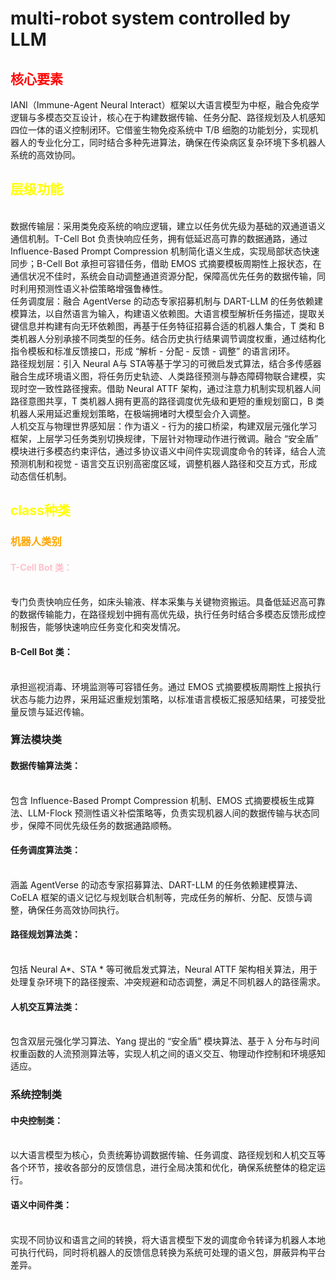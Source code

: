 # multi-robot system controlled by LLM
## <span style="color:#FF0000;">核心要素</span>
IANI（Immune-Agent Neural Interact）框架以大语言模型为中枢，融合免疫学逻辑与多模态交互设计，核心在于构建数据传输、任务分配、路径规划及人机感知四位一体的语义控制闭环。它借鉴生物免疫系统中 T/B 细胞的功能划分，实现机器人的专业化分工，同时结合多种先进算法，确保在传染病区复杂环境下多机器人系统的高效协同。​
<br>
## <span style="color:#FFFF00;">层级功能</span>​
<br>
数据传输层：采用类免疫系统的响应逻辑，建立以任务优先级为基础的双通道语义通信机制。T-Cell Bot 负责快响应任务，拥有低延迟高可靠的数据通路，通过 Influence-Based Prompt Compression 机制简化语义生成，实现局部状态快速同步；B-Cell Bot 承担可容错任务，借助 EMOS 式摘要模板周期性上报状态，在通信状况不佳时，系统会自动调整通道资源分配，保障高优先任务的数据传输，同时利用预测性语义补偿策略增强鲁棒性。​
<br>
任务调度层：融合 AgentVerse 的动态专家招募机制与 DART-LLM 的任务依赖建模算法，以自然语言为输入，构建语义依赖图。大语言模型解析任务描述，提取关键信息并构建有向无环依赖图，再基于任务特征招募合适的机器人集合，T 类和 B 类机器人分别承接不同类型的任务。结合历史执行结果调节调度权重，通过结构化指令模板和标准反馈接口，形成 “解析 - 分配 - 反馈 - 调整” 的语言闭环。​
<br>
路径规划层：引入 Neural A与 STA等基于学习的可微启发式算法，结合多传感器融合生成环境语义图，将任务历史轨迹、人类路径预测与静态障碍物联合建模，实现时空一致性路径搜索。借助 Neural ATTF 架构，通过注意力机制实现机器人间路径意图共享，T 类机器人拥有更高的路径调度优先级和更短的重规划窗口，B 类机器人采用延迟重规划策略，在极端拥堵时大模型会介入调整。​
<br>
人机交互与物理世界感知层：作为语义 - 行为的接口桥梁，构建双层元强化学习框架，上层学习任务类别切换规律，下层针对物理动作进行微调。融合 “安全盾” 模块进行多模态约束评估，通过多协议语义中间件实现调度命令的转译，结合人流预测机制和视觉 - 语言交互识别高密度区域，调整机器人路径和交互方式，形成动态信任机制。​

## <span style="color:#FFFF00;">class种类</span>​

### <span style="color:FFA500;">机器人类别</span>​

#### <span style="color:FFC0CB;">T-Cell Bot 类：</span>
<br>
专门负责快响应任务，如床头输液、样本采集与关键物资搬运。具备低延迟高可靠的数据传输能力，在路径规划中拥有高优先级，执行任务时结合多模态反馈形成控制报告，能够快速响应任务变化和突发情况。​

#### B-Cell Bot 类：
<br>
承担巡视消毒、环境监测等可容错任务。通过 EMOS 式摘要模板周期性上报执行状态与能力边界，采用延迟重规划策略，以标准语言模板汇报感知结果，可接受批量反馈与延迟传输。​

### 算法模块类​

#### 数据传输算法类：
<br>
包含 Influence-Based Prompt Compression 机制、EMOS 式摘要模板生成算法、LLM-Flock 预测性语义补偿策略等，负责实现机器人间的数据传输与状态同步，保障不同优先级任务的数据通路顺畅。​

#### 任务调度算法类：
<br>
涵盖 AgentVerse 的动态专家招募算法、DART-LLM 的任务依赖建模算法、CoELA 框架的语义记忆与规划联合机制等，完成任务的解析、分配、反馈与调整，确保任务高效协同执行。​

#### 路径规划算法类：
<br>
包括 Neural A*、STA * 等可微启发式算法，Neural ATTF 架构相关算法，用于处理复杂环境下的路径搜索、冲突规避和动态调整，满足不同机器人的路径需求。​

#### 人机交互算法类：
<br>
包含双层元强化学习算法、Yang 提出的 “安全盾” 模块算法、基于 λ 分布与时间权重函数的人流预测算法等，实现人机之间的语义交互、物理动作控制和环境感知适应。​

### 系统控制类​

#### 中央控制类：
<br>
以大语言模型为核心，负责统筹协调数据传输、任务调度、路径规划和人机交互等各个环节，接收各部分的反馈信息，进行全局决策和优化，确保系统整体的稳定运行。​

#### 语义中间件类：
<br>
实现不同协议和语言之间的转换，将大语言模型下发的调度命令转译为机器人本地可执行代码，同时将机器人的反馈信息转换为系统可处理的语义包，屏蔽异构平台差异。
<br>
